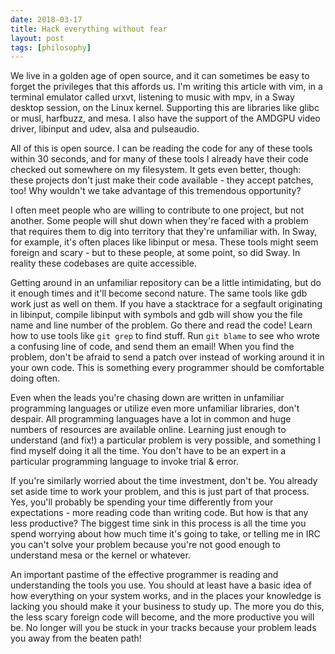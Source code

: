 ```yaml
---
date: 2018-03-17
title: Hack everything without fear
layout: post
tags: [philosophy]
---
```


We live in a golden age of open source, and it can sometimes be easy to forget
the privileges that this affords us. I'm writing this article with vim, in a
terminal emulator called urxvt, listening to music with mpv, in a Sway desktop
session, on the Linux kernel. Supporting this are libraries like glibc or musl,
harfbuzz, and mesa. I also have the support of the AMDGPU video driver, libinput
and udev, alsa and pulseaudio.

All of this is open source. I can be reading the code for any of these tools
within 30 seconds, and for many of these tools I already have their code checked
out somewhere on my filesystem. It gets even better, though: these projects
don't just make their code available - they accept patches, too! Why wouldn't we
take advantage of this tremendous opportunity?

I often meet people who are willing to contribute to one project, but not
another. Some people will shut down when they're faced with a problem that
requires them to dig into territory that they're unfamiliar with. In Sway, for
example, it's often places like libinput or mesa. These tools might seem foreign
and scary - but to these people, at some point, so did Sway. In reality these
codebases are quite accessible.

Getting around in an unfamiliar repository can be a little intimidating, but do
it enough times and it'll become second nature. The same tools like gdb work
just as well on them. If you have a stacktrace for a segfault originating in
libinput, compile libinput with symbols and gdb will show you the file name and
line number of the problem. Go there and read the code! Learn how to use tools
like `git grep` to find stuff. Run `git blame` to see who wrote a confusing line
of code, and send them an email! When you find the problem, don't be afraid to
send a patch over instead of working around it in your own code. This is
something every programmer should be comfortable doing often.

Even when the leads you're chasing down are written in unfamiliar programming
languages or utilize even more unfamiliar libraries, don't despair. All
programming languages have a lot in common and huge numbers of resources are
available online. Learning just enough to understand (and fix!) a particular
problem is very possible, and something I find myself doing it all the time. You
don't have to be an expert in a particular programming language to invoke trial
&amp; error.

If you're similarly worried about the time investment, don't be. You already set
aside time to work your problem, and this is just part of that process. Yes,
you'll probably be spending your time differently from your expectations - more
reading code than writing code.  But how is that any less productive? The
biggest time sink in this process is all the time you spend worrying about how
much time it's going to take, or telling me in IRC you can't solve your problem
because you're not good enough to understand mesa or the kernel or whatever.

An important pastime of the effective programmer is reading and understanding
the tools you use. You should at least have a basic idea of how everything on
your system works, and in the places your knowledge is lacking you should make
it your business to study up. The more you do this, the less scary foreign code
will become, and the more productive you will be. No longer will you be stuck in
your tracks because your problem leads you away from the beaten path!
